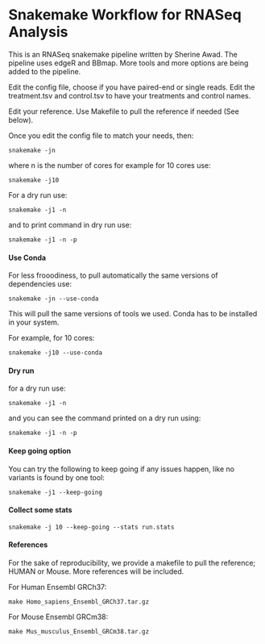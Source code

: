 Snakemake Workflow for RNASeq Analysis 
==========================================================================


This is an RNASeq snakemake pipeline written by Sherine Awad. 
The pipeline uses edgeR and BBmap. 
More tools and more options are being added to the pipeline. 

Edit the config file, choose if you have paired-end or single reads. Edit the treatment.tsv and control.tsv to have your treatments and control names. 

Edit your reference. Use Makefile to pull the reference if needed (See below). 

Once you edit the config file to match your needs, then:  


    snakemake -jn 

where n is the number of cores for example for 10 cores use:


    snakemake -j10 


For a dry run use: 
  
  
    snakemake -j1 -n 


and to print command in dry run use: 

  
    snakemake -j1 -n -p 

  
#### Use Conda 

For less frooodiness, to pull automatically the same versions of dependencies use:

    snakemake -jn --use-conda

This will pull the same versions of tools we used. Conda has to be installed in your system.

For example, for 10 cores:

    snakemake -j10 --use-conda


#### Dry run 

for a dry run use:

    snakemake -j1 -n

and you can see the command printed on a dry run using:

    snakemake -j1 -n -p


#### Keep going option 


You can try the following to keep going if any issues happen, like no variants is found by one tool:

    snakemake -j1 --keep-going


#### Collect some stats 

    snakemake -j 10 --keep-going --stats run.stats

#### References

For the sake of reproducibility, we provide a makefile to pull the reference; HUMAN or Mouse. More references will be included. 


For Human Ensembl GRCh37:

    
    make Homo_sapiens_Ensembl_GRCh37.tar.gz

For Mouse Ensembl GRCm38: 

    
    make Mus_musculus_Ensembl_GRCm38.tar.gz

 
